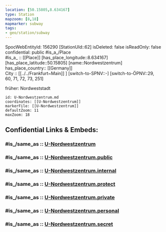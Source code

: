 ```yaml
---
location: [50.15805,8.634167] 
type: Station 
mapzoom: [8,18] 
mapmarker: subway 
tags:
- geo/station/subway
---
```

SpocWebEntityId: 156290
[StationUId::62] 
isDeleted: false
isReadOnly: false
confidential: public
#is_a_/Place  
#is_a_ :: [[Place]] 
[has_place_longitude::8.634167] 
[has_place_latitude::50.15805] 
[name::Nordwestzentrum] 
has_place_country:: [[Germany]]  
City :: [[../../Frankfurt~Main]] ] 
[switch-to-SPNV::-] 
[switch-to-ÖPNV::29, 60, 71, 72, 73, 251] 

früher: Nordweststadt

```leaflet
id: U-Nordwestzentrum.md
coordinates: [[U-Nordwestzentrum]] 
markerFile: [[U-Nordwestzentrum]] 
defaultZoom: 11 
maxZoom: 18
```


## Confidential Links & Embeds: 

### #is_/same_as :: [U-Nordwestzentrum](/_Standards/Earth/Continent/Europe/Europe~Central/Germany/Germany~West/Hessen/counties~Hessen/Frankfurt~Main/Stations-FFM~U/U-Nordwestzentrum.md) 

### #is_/same_as :: [U-Nordwestzentrum.public](/_public/Earth/Continent/Europe/Europe~Central/Germany/Germany~West/Hessen/counties~Hessen/Frankfurt~Main/Stations-FFM~U/U-Nordwestzentrum.public.md) 

### #is_/same_as :: [U-Nordwestzentrum.internal](/_internal/Earth/Continent/Europe/Europe~Central/Germany/Germany~West/Hessen/counties~Hessen/Frankfurt~Main/Stations-FFM~U/U-Nordwestzentrum.internal.md) 

### #is_/same_as :: [U-Nordwestzentrum.protect](/_protect/Earth/Continent/Europe/Europe~Central/Germany/Germany~West/Hessen/counties~Hessen/Frankfurt~Main/Stations-FFM~U/U-Nordwestzentrum.protect.md) 

### #is_/same_as :: [U-Nordwestzentrum.private](/_private/Earth/Continent/Europe/Europe~Central/Germany/Germany~West/Hessen/counties~Hessen/Frankfurt~Main/Stations-FFM~U/U-Nordwestzentrum.private.md) 

### #is_/same_as :: [U-Nordwestzentrum.personal](/_personal/Earth/Continent/Europe/Europe~Central/Germany/Germany~West/Hessen/counties~Hessen/Frankfurt~Main/Stations-FFM~U/U-Nordwestzentrum.personal.md) 

### #is_/same_as :: [U-Nordwestzentrum.secret](/_secret/Earth/Continent/Europe/Europe~Central/Germany/Germany~West/Hessen/counties~Hessen/Frankfurt~Main/Stations-FFM~U/U-Nordwestzentrum.secret.md)

